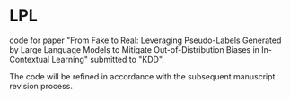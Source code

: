 # LPL
code for paper "From Fake to Real: Leveraging Pseudo-Labels Generated by Large Language Models to Mitigate Out-of-Distribution Biases in In-Contextual Learning" submitted to "KDD".

The code will be refined in accordance with the subsequent manuscript revision process.
